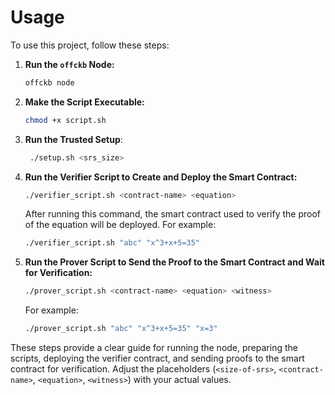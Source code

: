# Usage

To use this project, follow these steps:


1. **Run the `offckb` Node:**
   ```bash
   offckb node
   ```

2. **Make the Script Executable:**

   ```bash
   chmod +x script.sh
   ```

3. **Run the Trusted Setup**:

   ```bash
	./setup.sh <srs_size>
   ```


4. **Run the Verifier Script to Create and Deploy the Smart Contract:**

   ```bash
   ./verifier_script.sh <contract-name> <equation>
   ```

   After running this command, the smart contract used to verify the proof of the equation will be deployed. For example:

   ```bash
   ./verifier_script.sh "abc" "x^3+x+5=35"
   ```    


5. **Run the Prover Script to Send the Proof to the Smart Contract and Wait for Verification:**

   ```bash
   ./prover_script.sh <contract-name> <equation> <witness>
   ```    

   For example:

   ``` bash
   ./prover_script.sh "abc" "x^3+x+5=35" "x=3"
   ```



These steps provide a clear guide for running the node, preparing the scripts, deploying the verifier contract, and sending proofs to the smart contract for verification. Adjust the placeholders (`<size-of-srs>`, `<contract-name>`, `<equation>`, `<witness>`) with your actual values.
